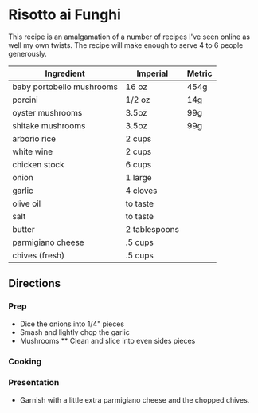 # Risotto ai Funghi

This recipe is an amalgamation of a number of recipes I've seen online as well my own twists.  The recipe will make enough to serve 4 to 6 people generously.

| Ingredient | Imperial | Metric |
| ------------- | ----------- | ----------- |
| baby portobello mushrooms | 16 oz | 454g |
| porcini | 1/2 oz | 14g |
| oyster mushrooms | 3.5oz | 99g |
| shitake mushrooms | 3.5oz | 99g |
| arborio rice | 2 cups | | 
| white wine | 2 cups | | 
| chicken stock | 6 cups | | 
| onion | 1 large | | 
| garlic | 4 cloves | | 
| olive oil | to taste | | 
| salt | to taste | | 
| butter | 2 tablespoons | | 
| parmigiano cheese| .5 cups | | 
| chives (fresh)| .5 cups | |

## Directions

### Prep

* Dice the onions into 1/4" pieces
* Smash and lightly chop the garlic
* Mushrooms
** Clean and slice into even sides pieces

### Cooking

### Presentation

* Garnish with a little extra parmigiano cheese and the chopped chives.